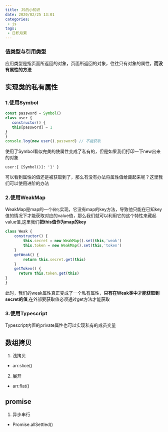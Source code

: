 ```yaml
---
title: JS的小知识
date: 2020/02/25 13:01
categories: 
 - js
tags: 
 - 日积月累
---
```


### 值类型与引用类型

应用类型是指页面所返回的对象，页面所返回的对象，往往只有对象的属性，**而没有属性的方法**

## 实现类的私有属性

### 1.使用Symbol
````javascript
const password = Symbol()
class user {
   constructor() {
   this[password] = 1
}
}
console.log(new user().password) // 不能获取
````
使用了Symbol看似完美的使属性变成了私有的，但是如果我们打印一下new出来的对象

`user:{ [Symbol()]: '1' }`

可以看到属性的值还是被获取到了，那么有没有办法将属性值给藏起来呢？这里我们可以使用进阶的办法

### 2.使用WeakMap

WeakMap是map的一个`弱化`实现，它没有map的key方法，导致他只能在已知key值的情况下才能获取对应的value值，那么我们就可以利用它的这个特性来藏起value值,这里我们**把this值作为map的key**

```javascript
class Weak {
    constructor() {
        this.secret = new WeakMap().set(this,'weak')
        this.token = new WeakMap().set(this,'token')
    }
    getWeak() {
        return this.secret.get(this)
    }
    getToken() {
      return this.token.get(this)    
}
}
```

此时，我们的weak属性真正变成了一个私有属性，**只有在Weak类中才能获取到secret的值**,在外部要获取值必须通过get方法才能获取

### 3.使用Typescript

Typescript内置的private属性也可以实现私有的成员变量

## 数组拷贝

1. 浅拷贝

- arr.slice()

2. 展开 

- arr.flat()

## promise

1. 异步串行

- Promise.allSettled()



